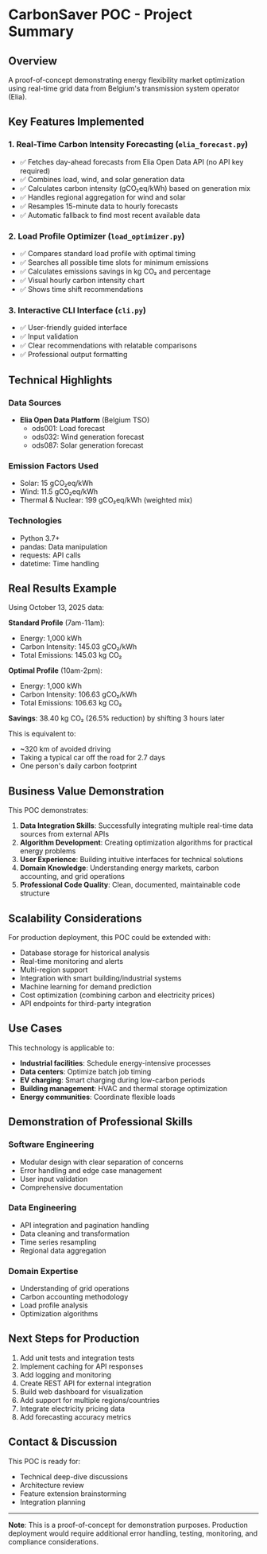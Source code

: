 # CarbonSaver POC - Project Summary

## Overview
A proof-of-concept demonstrating energy flexibility market optimization using real-time grid data from Belgium's transmission system operator (Elia).

## Key Features Implemented

### 1. Real-Time Carbon Intensity Forecasting (`elia_forecast.py`)
- ✅ Fetches day-ahead forecasts from Elia Open Data API (no API key required)
- ✅ Combines load, wind, and solar generation data
- ✅ Calculates carbon intensity (gCO₂eq/kWh) based on generation mix
- ✅ Handles regional aggregation for wind and solar
- ✅ Resamples 15-minute data to hourly forecasts
- ✅ Automatic fallback to find most recent available data

### 2. Load Profile Optimizer (`load_optimizer.py`)
- ✅ Compares standard load profile with optimal timing
- ✅ Searches all possible time slots for minimum emissions
- ✅ Calculates emissions savings in kg CO₂ and percentage
- ✅ Visual hourly carbon intensity chart
- ✅ Shows time shift recommendations

### 3. Interactive CLI Interface (`cli.py`)
- ✅ User-friendly guided interface
- ✅ Input validation
- ✅ Clear recommendations with relatable comparisons
- ✅ Professional output formatting

## Technical Highlights

### Data Sources
- **Elia Open Data Platform** (Belgium TSO)
  - ods001: Load forecast
  - ods032: Wind generation forecast
  - ods087: Solar generation forecast

### Emission Factors Used
- Solar: 15 gCO₂eq/kWh
- Wind: 11.5 gCO₂eq/kWh
- Thermal & Nuclear: 199 gCO₂eq/kWh (weighted mix)

### Technologies
- Python 3.7+
- pandas: Data manipulation
- requests: API calls
- datetime: Time handling

## Real Results Example

Using October 13, 2025 data:

**Standard Profile** (7am-11am):
- Energy: 1,000 kWh
- Carbon Intensity: 145.03 gCO₂/kWh
- Total Emissions: 145.03 kg CO₂

**Optimal Profile** (10am-2pm):
- Energy: 1,000 kWh
- Carbon Intensity: 106.63 gCO₂/kWh
- Total Emissions: 106.63 kg CO₂

**Savings**: 38.40 kg CO₂ (26.5% reduction) by shifting 3 hours later

This is equivalent to:
- ~320 km of avoided driving
- Taking a typical car off the road for 2.7 days
- One person's daily carbon footprint

## Business Value Demonstration

This POC demonstrates:

1. **Data Integration Skills**: Successfully integrating multiple real-time data sources from external APIs
2. **Algorithm Development**: Creating optimization algorithms for practical energy problems
3. **User Experience**: Building intuitive interfaces for technical solutions
4. **Domain Knowledge**: Understanding energy markets, carbon accounting, and grid operations
5. **Professional Code Quality**: Clean, documented, maintainable code structure

## Scalability Considerations

For production deployment, this POC could be extended with:
- Database storage for historical analysis
- Real-time monitoring and alerts
- Multi-region support
- Integration with smart building/industrial systems
- Machine learning for demand prediction
- Cost optimization (combining carbon and electricity prices)
- API endpoints for third-party integration

## Use Cases

This technology is applicable to:
- **Industrial facilities**: Schedule energy-intensive processes
- **Data centers**: Optimize batch job timing
- **EV charging**: Smart charging during low-carbon periods
- **Building management**: HVAC and thermal storage optimization
- **Energy communities**: Coordinate flexible loads

## Demonstration of Professional Skills

### Software Engineering
- Modular design with clear separation of concerns
- Error handling and edge case management
- User input validation
- Comprehensive documentation

### Data Engineering
- API integration and pagination handling
- Data cleaning and transformation
- Time series resampling
- Regional data aggregation

### Domain Expertise
- Understanding of grid operations
- Carbon accounting methodology
- Load profile analysis
- Optimization algorithms

## Next Steps for Production

1. Add unit tests and integration tests
2. Implement caching for API responses
3. Add logging and monitoring
4. Create REST API for external integration
5. Build web dashboard for visualization
6. Add support for multiple regions/countries
7. Integrate electricity pricing data
8. Add forecasting accuracy metrics

## Contact & Discussion

This POC is ready for:
- Technical deep-dive discussions
- Architecture review
- Feature extension brainstorming
- Integration planning

---

**Note**: This is a proof-of-concept for demonstration purposes. Production deployment would require additional error handling, testing, monitoring, and compliance considerations.
